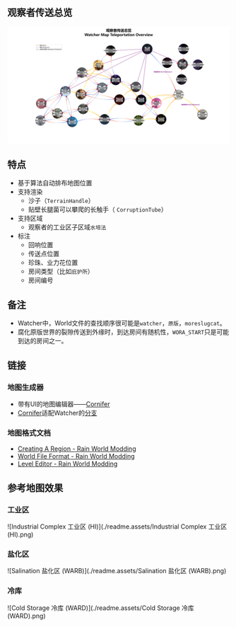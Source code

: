 ## 观察者传送总览

![overview](./readme.assets/overview.svg)

## 特点

* 基于算法自动排布地图位置
* 支持渲染
  * 沙子（`TerrainHandle`）
  * 贴壁长腿菌可以攀爬的长触手（ `CorruptionTube`）
* 支持区域
  * 观察者的工业区子区域`水培法`
* 标注
  * 回响位置
  * 传送点位置
  * 珍珠、业力花位置
  * 房间类型（比如`庇护所`）
  * 房间编号

## 备注

* Watcher中，World文件的查找顺序很可能是`watcher`，`原版`，`moreslugcat`。
* 腐化原版世界的裂隙传送到外缘时，到达房间有随机性，`WORA_START`只是可能到达的房间之一。

## 链接

### 地图生成器

* 带有UI的地图编辑器——[Cornifer](https://github.com/Ved-s/Cornifer)
* [Cornifer](https://github.com/Ved-s/Cornifer)适配Watcher的[分支](https://github.com/enchanted-sword/Cornifer)

### 地图格式文档

* [Creating A Region - Rain World Modding](https://rainworldmodding.miraheze.org/wiki/Creating_A_Region)
* [World File Format - Rain World Modding](https://rainworldmodding.miraheze.org/wiki/World_File_Format)
* [Level Editor - Rain World Modding](https://rainworldmodding.miraheze.org/wiki/Level_Editor)

## 参考地图效果

### 工业区

![Industrial Complex 工业区 (HI)](./readme.assets/Industrial Complex 工业区 (HI).png)

### 盐化区

![Salination 盐化区 (WARB)](./readme.assets/Salination 盐化区 (WARB).png)

### 冷库

![Cold Storage 冷库 (WARD)](./readme.assets/Cold Storage 冷库 (WARD).png)